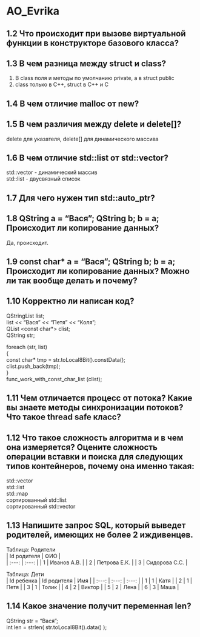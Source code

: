 # AO_Evrika
## 1.2 Что происходит при вызове виртуальной функции в конструкторе базового класса?
## 1.3 В чем разница между struct и class? 
1) В class поля и методы по умолчанию private, а в struct public
2) class только в С++, struct в С++ и С

## 1.4 В чем отличие malloc от new?
## 1.5 В чем различия между delete и delete[]?
delete для указателя, delete[] для динамического массива
## 1.6 В чем отличие std::list<T> от std::vector<T>?
std::vector - динамический массив <br/>
std::list - двусвязный список <br/>

## 1.7 Для чего нужен тип std::auto_ptr<T>?
## 1.8 QString a = “Вася”; QString b; b = a; Происходит ли копирование данных? 
Да, происходит. <br/>

## 1.9 const char* a = “Вася”; QString b; b = a; Происходит ли копирование данных? Можно ли так вообще делать и почему?
## 1.10 Корректно ли написан код? 
QStringList list; <br/>
list << “Вася” << “Петя” << “Коля”; <br/>
QList <const char*> clist; <br/>
QString str; <br/>

foreach (str, list) <br/>
{ <br/>
	const char* tmp = str.toLocal8Bit().constData(); <br/>
clist.push_back(tmp); <br/>
} <br/>
func_work_with_const_char_list (clist); <br/>
## 1.11 Чем отличается процесс от потока? Какие вы знаете методы синхронизации потоков? Что такое thread safe класс?
## 1.12 Что такое сложность алгоритма и в чем она измеряется? Оцените сложность операции вставки и поиска для следующих типов контейнеров, почему она именно такая:
std::vector <br/>
std::list <br/>
std::map <br/>
сортированный std::list <br/>
сортированный std::vector <br/>
## 1.13 Напишите запрос SQL, который выведет родителей, имеющих не более 2 иждивенцев. 
Таблица: Родители <br/>
| Id родителя | ФИО    |  
| :---:   | :---: |
| 1 | Иванов А.В.  | 
| 2 | Петрова Е.К.  | 
| 3 | Сидорова С.С.  | 

Таблица: Дети <br/>
| Id ребенка | Id родителя    | Имя    |
| :---:   | :---: | :---: |
| 1 | 1  | Катя  | 
| 2 | 1  | Петя  |
| 3 | 1  | Толик |
| 4 | 2  | Виктор |
| 5 | 2  | Лена |
| 6 | 3  | Маша |

## 1.14 Какое значение получит переменная len?
QString str = “Вася”;  <br/>
int len = strlen( str.toLocal8Bit().data() ); <br/>





